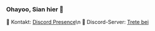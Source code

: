 ### Ohayoo, Sian hier 👋


📌 Kontakt: [Discord Presence](https://discord.com/users/785059784604778496)\n
📌 Discord-Server: [Trete bei](https://discord.gg/QzhZSm2ytp)
